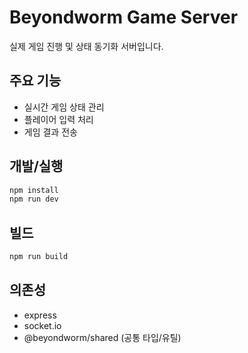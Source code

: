 # Beyondworm Game Server

실제 게임 진행 및 상태 동기화 서버입니다.

## 주요 기능

- 실시간 게임 상태 관리
- 플레이어 입력 처리
- 게임 결과 전송

## 개발/실행

```sh
npm install
npm run dev
```

## 빌드

```sh
npm run build
```

## 의존성

- express
- socket.io
- @beyondworm/shared (공통 타입/유틸)